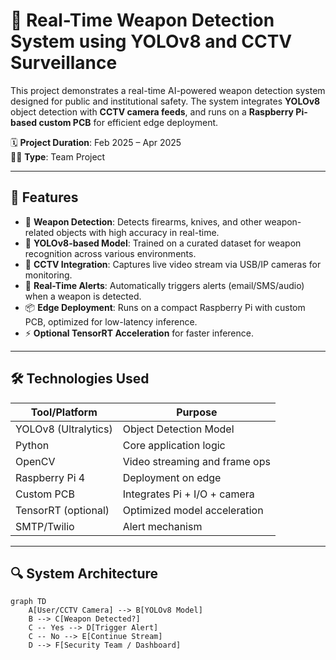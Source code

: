 # 🎯 Real-Time Weapon Detection System using YOLOv8 and CCTV Surveillance

This project demonstrates a real-time AI-powered weapon detection system designed for public and institutional safety. The system integrates **YOLOv8** object detection with **CCTV camera feeds**, and runs on a **Raspberry Pi-based custom PCB** for efficient edge deployment.

🗓️ **Project Duration**: Feb 2025 – Apr 2025  
👨‍💻 **Type**: Team Project

---

## 🚀 Features

- 🔫 **Weapon Detection**: Detects firearms, knives, and other weapon-related objects with high accuracy in real-time.
- 🧠 **YOLOv8-based Model**: Trained on a curated dataset for weapon recognition across various environments.
- 🎥 **CCTV Integration**: Captures live video stream via USB/IP cameras for monitoring.
- 🧾 **Real-Time Alerts**: Automatically triggers alerts (email/SMS/audio) when a weapon is detected.
- 📦 **Edge Deployment**: Runs on a compact Raspberry Pi with custom PCB, optimized for low-latency inference.
- ⚡ **Optional TensorRT Acceleration** for faster inference.

---

## 🛠️ Technologies Used

| Tool/Platform      | Purpose                          |
|--------------------|----------------------------------|
| YOLOv8 (Ultralytics)| Object Detection Model           |
| Python             | Core application logic           |
| OpenCV             | Video streaming and frame ops    |
| Raspberry Pi 4     | Deployment on edge               |
| Custom PCB         | Integrates Pi + I/O + camera     |
| TensorRT (optional)| Optimized model acceleration     |
| SMTP/Twilio        | Alert mechanism                  |

---

## 🔍 System Architecture

```mermaid
graph TD
    A[User/CCTV Camera] --> B[YOLOv8 Model]
    B --> C[Weapon Detected?]
    C -- Yes --> D[Trigger Alert]
    C -- No --> E[Continue Stream]
    D --> F[Security Team / Dashboard]
